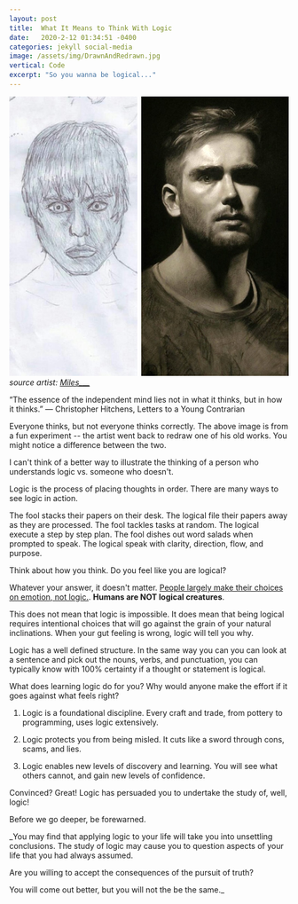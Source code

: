 ```yaml
---
layout: post
title:  What It Means to Think With Logic
date:   2020-2-12 01:34:51 -0400
categories: jekyll social-media
image: /assets/img/DrawnAndRedrawn.jpg
vertical: Code
excerpt: "So you wanna be logical..."
---
```


![DrawnAndRedrawn](/assets/img/DrawnAndRedrawn.jpg)
*source artist: [Miles___](https://www.reddit.com/r/pics/comments/5j0eyq/two_self_portraits_i_drew_from_a_mirror_10_years/)*

“The essence of the independent mind lies not in what it thinks, but in how it thinks.”
― Christopher Hitchens, Letters to a Young Contrarian

Everyone thinks, but not everyone thinks correctly. The above image is from a fun experiment -- the artist went back to redraw one of his old works. You might notice a difference between the two.

I can't think of a better way to illustrate the thinking of a person who understands logic vs. someone who doesn't.

Logic is the process of placing thoughts in order. There are many ways to see logic in action.

The fool stacks their papers on their desk. The logical file their papers away as they are processed.
The fool tackles tasks at random. The logical execute a step by step plan.
The fool dishes out word salads when prompted to speak. The logical speak with clarity, direction, flow, and purpose.

Think about how you think. Do you feel like you are logical?

Whatever your answer, it doesn't matter. [People largely make their choices on emotion, not logic.](https://bigthink.com/experts-corner/decisions-are-emotional-not-logical-the-neuroscience-behind-decision-making). **Humans are NOT logical creatures**.

This does not mean that logic is impossible. It does mean that being logical requires intentional choices that will go against the grain of your natural inclinations. When your gut feeling is wrong, logic will tell you why.

Logic has a well defined structure. In the same way you can you can look at a sentence and pick out the nouns, verbs, and punctuation, you can typically know with 100% certainty if a thought or statement is logical.

What does learning logic do for you? Why would anyone make the effort if it goes against what feels right?

1. Logic is a foundational discipline. Every craft and trade, from pottery to programming, uses logic extensively.

2. Logic protects you from being misled. It cuts like a sword through cons, scams, and lies.

3. Logic enables new levels of discovery and learning. You will see what others cannot, and gain new levels of confidence.

Convinced? Great! Logic has persuaded you to undertake the study of, well, logic!

Before we go deeper, be forewarned.

_You may find that applying logic to your life will take you into unsettling conclusions. The study of logic may cause you to question aspects of your life that you had always assumed.

Are you willing to accept the consequences of the pursuit of truth?

You will come out better, but you will not the be the same._
